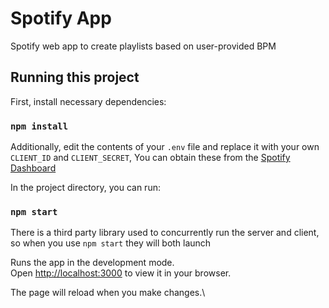 # Spotify App

Spotify web app to create playlists based on user-provided BPM

## Running this project

First, install necessary dependencies:

### `npm install`

Additionally, edit the contents of your `.env` file and replace it with your own `CLIENT_ID` and `CLIENT_SECRET`, You can obtain these from the [Spotify Dashboard](https://developer.spotify.com/dashboard)

In the project directory, you can run:

### `npm start`

There is a third party library used to concurrently run the server and client, so when you use `npm start` they will both launch

Runs the app in the development mode.\
Open [http://localhost:3000](http://localhost:3000) to view it in your browser.

The page will reload when you make changes.\

